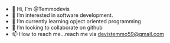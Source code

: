 - 👋 Hi, I’m @Temmodevis
- 👀 I’m interested in software development.
- 🌱 I’m currently learning opject oriented programming
- 💞️ I’m looking to collaborate on github
- 📫 How to reach me...reach me via devistemmo59@gmail.com

<!---
Temmodevis/Temmodevis is a ✨ special ✨ repository because its `README.md` (this file) appears on your GitHub profile.
You can click the Preview link to take a look at your changes.
--->
